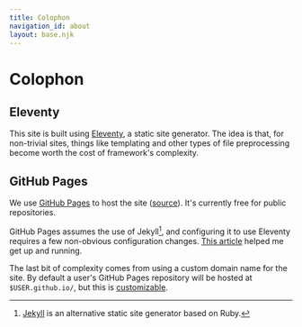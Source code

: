 ```yaml
---
title: Colophon
navigation_id: about
layout: base.njk
---
```


# Colophon

## Eleventy

This site is built using [Eleventy], a static site generator. The idea
is that, for non-trivial sites, things like templating and other types
of file preprocessing become worth the cost of framework's complexity.

## GitHub Pages

We use [GitHub Pages] to host the site ([source]). It's currently free
for public repositories.

GitHub Pages assumes the use of Jekyll[^jekyll], and configuring it to use
Eleventy requires a few non-obvious configuration changes. [This
article][hosting-eleventy-on-github-pages] helped me get up and running.

The last bit of complexity comes from using a custom domain name for
the site. By default a user's GitHub Pages repository will be hosted
at `$USER.github.io/`, but this is [customizable][pages-custom-domains].

[^jekyll]: [Jekyll] is an alternative static site generator based on Ruby.

[Eleventy]: https://www.11ty.dev/
[GitHub Pages]: https://pages.github.com/
[source]: https://github.com/memestreak/memestreak.github.io
[hosting-eleventy-on-github-pages]: https://quinndombrowski.com/blog/2022/05/07/hosting-eleventy-on-github-pages/
[pages-custom-domains]: https://docs.github.com/en/pages/configuring-a-custom-domain-for-your-github-pages-site/managing-a-custom-domain-for-your-github-pages-site
[Jekyll]: https://jekyllrb.com/


